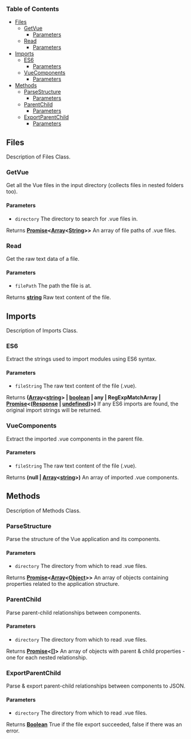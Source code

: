 <!-- Generated by documentation.js. Update this documentation by updating the source code. -->

### Table of Contents

-   [Files][1]
    -   [GetVue][2]
        -   [Parameters][3]
    -   [Read][4]
        -   [Parameters][5]
-   [Imports][6]
    -   [ES6][7]
        -   [Parameters][8]
    -   [VueComponents][9]
        -   [Parameters][10]
-   [Methods][11]
    -   [ParseStructure][12]
        -   [Parameters][13]
    -   [ParentChild][14]
        -   [Parameters][15]
    -   [ExportParentChild][16]
        -   [Parameters][17]

## Files

Description of Files Class.

### GetVue

Get all the Vue files in the input directory (collects files in nested folders too).

#### Parameters

-   `directory`  The directory to search for .vue files in.

Returns **[Promise][18]&lt;[Array][19]&lt;[String][20]>>** An array of file paths of .vue files.

### Read

Get the raw text data of a file.

#### Parameters

-   `filePath`  The path the file is at.

Returns **[string][20]** Raw text content of the file.

## Imports

Description of Imports Class.

### ES6

Extract the strings used to import modules using ES6 syntax.

#### Parameters

-   `fileString`  The raw text content of the file (.vue).

Returns **([Array][19]&lt;[string][20]> | [boolean][21] | any | RegExpMatchArray | [Promise][18]&lt;([Response][22] \| [undefined][23])>)** If any ES6 imports are found,
the original import strings will be returned.

### VueComponents

Extract the imported .vue components in the parent file.

#### Parameters

-   `fileString`  The raw text content of the file (.vue).

Returns **(null | [Array][19]&lt;[string][20]>)** An array of imported .vue components.

## Methods

Description of Methods Class.

### ParseStructure

Parse the structure of the Vue application and its components.

#### Parameters

-   `directory`  The directory from which to read .vue files.

Returns **[Promise][18]&lt;[Array][19]&lt;[Object][24]>>** An array of objects containing properties related to the application structure.

### ParentChild

Parse parent-child relationships between components.

#### Parameters

-   `directory`  The directory from which to read .vue files.

Returns **[Promise][18]&lt;\[]>** An array of objects with parent & child properties - one for each nested relationship.

### ExportParentChild

Parse & export parent-child relationships between components to JSON.

#### Parameters

-   `directory`  The directory from which to read .vue files.

Returns **[Boolean][21]** True if the file export succeeded, false if there was an error.

[1]: #files

[2]: #getvue

[3]: #parameters

[4]: #read

[5]: #parameters-1

[6]: #imports

[7]: #es6

[8]: #parameters-2

[9]: #vuecomponents

[10]: #parameters-3

[11]: #methods

[12]: #parsestructure

[13]: #parameters-4

[14]: #parentchild

[15]: #parameters-5

[16]: #exportparentchild

[17]: #parameters-6

[18]: https://developer.mozilla.org/docs/Web/JavaScript/Reference/Global_Objects/Promise

[19]: https://developer.mozilla.org/docs/Web/JavaScript/Reference/Global_Objects/Array

[20]: https://developer.mozilla.org/docs/Web/JavaScript/Reference/Global_Objects/String

[21]: https://developer.mozilla.org/docs/Web/JavaScript/Reference/Global_Objects/Boolean

[22]: https://developer.mozilla.org/docs/Web/Guide/HTML/HTML5

[23]: https://developer.mozilla.org/docs/Web/JavaScript/Reference/Global_Objects/undefined

[24]: https://developer.mozilla.org/docs/Web/JavaScript/Reference/Global_Objects/Object

